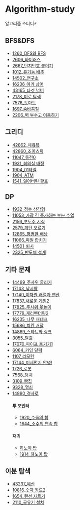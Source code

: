 # Algorithm-study
알고리즘 스터디⚡

BFS&DFS
-------
+ [1260_DFS와 BFS](https://github.com/leeinae/Algorithm-study/blob/master/src/BOJ_1260.java)
+ [2606_바이러스](https://github.com/leeinae/Algorithm-study/blob/master/src/BOJ_2606.java)
+ [2667_단지번호 붙이기](https://github.com/leeinae/Algorithm-study/blob/master/src/BOJ_2667.java)
+ [1012_유기농 배추](https://github.com/leeinae/Algorithm-study/blob/master/src/BOJ_1012.java)
+ [14502_연구소](https://github.com/leeinae/Algorithm-study/blob/master/src/BOJ_14502.java)
+ [16236_아기 상어](https://github.com/leeinae/Algorithm-study/blob/master/src/BOJ_16236.java)
+ [43165_타겟 넘버](https://github.com/leeinae/Algorithm-study/blob/master/src/Pro_43165.java)
+ [2178_미로 탐색](https://github.com/leeinae/Algorithm-study/blob/master/src/BOJ_2178.java)
+ [7576_토마토](https://github.com/leeinae/Algorithm-study/blob/master/src/BOJ_7576.java)
+ [1697_숨바꼭질](https://github.com/leeinae/Algorithm-study/blob/master/src/BOJ_1697.java)
+ [2206_벽 부수고 이동하기](https://github.com/leeinae/Algorithm-study/blob/master/src/BOJ_2206.java)

그리디
--------
+ [42862_체육복](https://github.com/leeinae/Algorithm-study/blob/master/src/Pro_42862.java)
+ [42860_조이스틱](https://github.com/leeinae/Algorithm-study/blob/master/src/Pro_42860.java)
+ [11047_동전0](https://github.com/leeinae/Algorithm-study/blob/master/src/BOJ_11047.java)
+ [1931_회의실 배정](https://github.com/leeinae/Algorithm-study/blob/master/src/BOJ_1931.java)
+ [1904_01타일](https://github.com/leeinae/Algorithm-study/blob/master/src/BOJ_1904.java)
+ [1904_ATM](https://github.com/leeinae/Algorithm-study/blob/master/src/BOJ_11399.java)
+ [1541_잃어버린 괄호](https://github.com/leeinae/Algorithm-study/blob/master/src/BOJ_1541.java)

DP
-----------
+ [1932_정수 삼각형](https://github.com/leeinae/Algorithm-study/blob/master/src/BOJ_1932.java)
+ [11053_가장 긴 증가하는 부분 수열](https://github.com/leeinae/Algorithm-study/blob/master/src/BOJ_11053.java)
+ [2156_포도주 시식](https://github.com/leeinae/Algorithm-study/blob/master/src/BOJ_2156.java)
+ [2579_계단 오르기](https://github.com/leeinae/Algorithm-study/blob/master/src/BOJ_2579.java)
+ [12865_평범한 배낭](https://github.com/leeinae/Algorithm-study/blob/master/src/BOJ_12865.java)
+ [11066_파일 합치기](https://github.com/leeinae/Algorithm-study/blob/master/src/BOJ_11066.java)
+ [14501_퇴사](https://github.com/leeinae/Algorithm-study/blob/master/src/BOJ_14501.java)
+ [2325_반도체 설계](https://github.com/leeinae/Algorithm-study/blob/master/src/BOJ_2325.java)


기타 문제
----------
+ [14499_주사위 굴리기](https://github.com/leeinae/Algorithm-study/blob/master/src/BOJ_14499.java) 
+ [17143_낚시왕](https://github.com/leeinae/Algorithm-study/blob/master/src/BOJ_17143.java)
+ [17140_이차원 배열과 연산](https://github.com/leeinae/Algorithm-study/blob/master/src/BOJ_171430.java)
+ [17837_새로운 게임2](https://github.com/leeinae/Algorithm-study/blob/master/src/BOJ_17837.java)
+ [17825_주사위 윷놀이](https://github.com/leeinae/Algorithm-study/blob/master/src/BOJ_17825.java)
+ [17779_게리멘더링2](https://github.com/leeinae/Algorithm-study/blob/master/src/BOJ_17779.java)
+ [16235_나무 재테크](https://github.com/leeinae/Algorithm-study/blob/master/src/BOJ_16235.java)
+ [15686_치킨 배달](https://github.com/leeinae/Algorithm-study/blob/master/src/BOJ_15686.java)
+ [14889_스타트와 링크](https://github.com/leeinae/Algorithm-study/blob/master/src/BOJ_14889.java)
+ [3055_탈출](https://github.com/leeinae/Algorithm-study/blob/master/src/BOJ_3055.java)
+ [17070_파이프 옮기기1](https://github.com/leeinae/Algorithm-study/blob/master/src/BOJ_17070.java)
+ [6064_카잉 달력](https://github.com/leeinae/Algorithm-study/blob/master/src/BOJ_6064.java)
+ [1107_리모컨](https://github.com/leeinae/Algorithm-study/blob/master/src/BOJ_1107.java)
+ [17144_미세먼지 안녕!](https://github.com/leeinae/Algorithm-study/blob/master/src/BOJ_17144.java)
+ [1726_로봇](https://github.com/leeinae/Algorithm-study/blob/master/src/BOJ_1726.java)
+ [7568_덩치](https://github.com/leeinae/Algorithm-study/blob/master/src/BOJ_7568.java)
+ [3109_빵집](https://github.com/leeinae/Algorithm-study/blob/master/src/BOJ_3109.java)
+ [9328_열쇠](https://github.com/leeinae/Algorithm-study/blob/master/src/BOJ_9328.java)
+ [14890_경사로](https://github.com/leeinae/Algorithm-study/blob/master/src/BOJ_14890.java)
    #### 투 포인터
    + [1920_수들의 합](https://github.com/leeinae/Algorithm-study/blob/master/src/BOJ_2003.java)
    + [1644_소수의 연속 합](https://github.com/leeinae/Algorithm-study/blob/master/src/BOJ_1644.java)
    #### 재귀
    + [하노이 탑](https://github.com/leeinae/Algorithm-study/blob/master/src/Hanoi.java)
    + [1914_하노이 탑](https://github.com/leeinae/Algorithm-study/blob/master/src/BOJ_1914_Hanoi.java)
    

이분 탐색
-----------------
+ [43237_예산](https://github.com/leeinae/Algorithm-study/blob/master/src/Pro_43237.java)
+ [10816_숫자 카드2](https://github.com/leeinae/Algorithm-study/blob/master/src/BOJ_10816.java)
+ [1654_랜선 자르기](https://github.com/leeinae/Algorithm-study/blob/master/src/BOJ_1654.java)
+ [2110_공유기 설치](https://github.com/leeinae/Algorithm-study/blob/master/src/BOJ_2110.java)